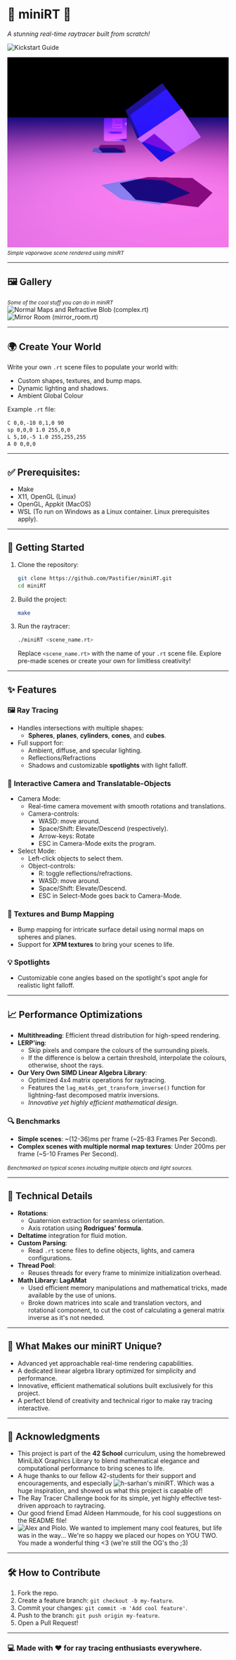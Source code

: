 # 🌌 **miniRT** 🌌  
_A stunning real-time raytracer built from scratch!_


![Kickstart Guide](https://docs.google.com/document/d/1F6s5Y_kdMjW_h07TQk4texso4nSeylPC_2JYf7NJaeQ/edit?tab=t.0)

![miniRT Render](assets/banner.png)  
<small>*Simple vaporwave scene rendered using miniRT*</small>

---

## 🖼️ **Gallery**
<small>*Some of the cool stuff you can do in miniRT*</small>  
![Normal Maps and Refractive Blob (complex.rt)](assets/garrys_mod.gif)  
![Mirror Room (mirror_room.rt)](assets/mirror_room.gif)

---

## 🌍 **Create Your World**
Write your own `.rt` scene files to populate your world with:
- Custom shapes, textures, and bump maps.
- Dynamic lighting and shadows.
- Ambient Global Colour

Example `.rt` file:
```plaintext
C 0,0,-10 0,1,0 90
sp 0,0,0 1.0 255,0,0
L 5,10,-5 1.0 255,255,255
A 0 0,0,0
```

---

## ✅ Prerequisites:
- Make
- X11, OpenGL (Linux)
- OpenGL, Appkit (MacOS)
- WSL (To run on Windows as a Linux container. Linux prerequisites apply).

---

## 🚀 **Getting Started**

1. Clone the repository:
   ```bash
   git clone https://github.com/Pastifier/miniRT.git
   cd miniRT
   ```

2. Build the project:
   ```bash
   make
   ```

3. Run the raytracer:
   ```bash
   ./miniRT <scene_name.rt>
   ```

   Replace `<scene_name.rt>` with the name of your `.rt` scene file. Explore pre-made scenes or create your own for limitless creativity!

---

## ✨ **Features**

### 🖼️ **Ray Tracing**
- Handles intersections with multiple shapes:
  - **Spheres**, **planes**, **cylinders**, **cones**, and **cubes**.
- Full support for:
  - Ambient, diffuse, and specular lighting.
  - Reflections/Refractions
  - Shadows and customizable **spotlights** with light falloff.

### 🎥 **Interactive Camera and Translatable-Objects**
- Camera Mode:
   - Real-time camera movement with smooth rotations and translations.
   - Camera-controls:
      - WASD: move around.
      - Space/Shift: Elevate/Descend (respectively).
      - Arrow-keys: Rotate
      - ESC in Camera-Mode exits the program.
- Select Mode:
   - Left-click objects to select them.
   - Object-controls:
      - R: toggle reflections/refractions.
      - WASD: move around.
      - Space/Shift: Elevate/Descend.
      - ESC in Select-Mode goes back to Camera-Mode.

### 🎨 **Textures and Bump Mapping**
- Bump mapping for intricate surface detail using normal maps on spheres and planes.
- Support for **XPM textures** to bring your scenes to life.

### 💡 **Spotlights**
- Customizable cone angles based on the spotlight's spot angle for realistic light falloff.

---

## 📈 **Performance Optimizations**
- **Multithreading**: Efficient thread distribution for high-speed rendering.
- **LERP'ing**:
   - Skip pixels and compare the colours of the surrounding pixels.
   - If the difference is below a certain threshold, interpolate the colours, otherwise, shoot the rays.
- **Our Very Own SIMD Linear Algebra Library**:
   - Optimized 4x4 matrix operations for raytracing.
   - Features the `lag_mat4s_get_transform_inverse()` function for lightning-fast decomposed matrix inversions.
   - _Innovative yet highly efficient mathematical design_.

### 🔍 **Benchmarks**
- **Simple scenes**: ~(12-36)ms per frame (~25-83 Frames Per Second).
- **Complex scenes with multiple normal map textures**: Under 200ms per frame (~5-10 Frames Per Second).

<small>*Benchmarked on typical scenes including multiple objects and light sources.*</small>

---

## 🔧 **Technical Details**
- **Rotations**:
  - Quaternion extraction for seamless orientation.
  - Axis rotation using **Rodrigues' formula**.
- **Deltatime** integration for fluid motion.
- **Custom Parsing**:
  - Read `.rt` scene files to define objects, lights, and camera configurations.
- **Thread Pool**:
  - Reuses threads for every frame to minimize initialization overhead.
- **Math Library: LagAMat**
  - Used efficient memory manipulations and mathematical tricks, made available by the use of unions.
  - Broke down matrices into scale and translation vectors, and rotational component, to cut the cost of calculating a general matrix inverse as it's not needed.

---

## 🎯 **What Makes our miniRT Unique?**
- Advanced yet approachable real-time rendering capabilities.
- A dedicated linear algebra library optimized for simplicity and performance.
- Innovative, efficient mathematical solutions built exclusively for this project.
- A perfect blend of creativity and technical rigor to make ray tracing interactive.

---

## 📜 **Acknowledgments**
- This project is part of the **42 School** curriculum, using the homebrewed MiniLibX Graphics Library to blend mathematical elegance and computational performance to bring scenes to life.  
- A huge thanks to our fellow 42-students for their support and encouragements, and especially
![h-sarhan's miniRT](https://github.com/h-sarhan/miniRT). Which was a huge inspiration, and showed us what this project is capable of!
- The Ray Tracer Challenge book for its simple, yet highly effective test-driven approach to raytracing.
- Our good friend Emad Aldeen Hammoude, for his cool suggestions on the README file!
- ![Alex and Piolo](https://github.com/piolows/miniRT). We wanted to implement many cool features, but life was in the way... We're so happy we placed our hopes on YOU TWO. You made a wonderful thing <3 (we're still the OG's tho ;3)

--- 

## 🛠️ **How to Contribute**
1. Fork the repo.
2. Create a feature branch: ```git checkout -b my-feature```.
3. Commit your changes: ```git commit -m 'Add cool feature'```.
4. Push to the branch: ```git push origin my-feature```.
5. Open a Pull Request!

--- 

### 💻 Made with ❤️ for ray tracing enthusiasts everywhere.

